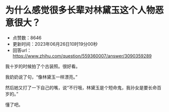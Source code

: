 # 为什么感觉很多长辈对林黛玉这个人物恶意很大？
- 点赞数：8646
- 更新时间：2023年06月26日10时19分00秒
- 回答url：https://www.zhihu.com/question/559360007/answer/3090359289
<body>
 <p data-pid="3AKrAiWy">我十岁的时候拍了个古装照。很好看。</p>
 <p data-pid="7IdDG5Ju">我奶奶说了句，“像林黛玉一样漂亮。”</p>
 <p data-pid="TCJYe0rs">然后她又打了一下自己的嘴，说“不行哦，林黛玉是个短命鬼，我孙女是要长命百岁的。”</p>
 <p data-pid="yI7gGM2O">懂了吧。</p>
</body>